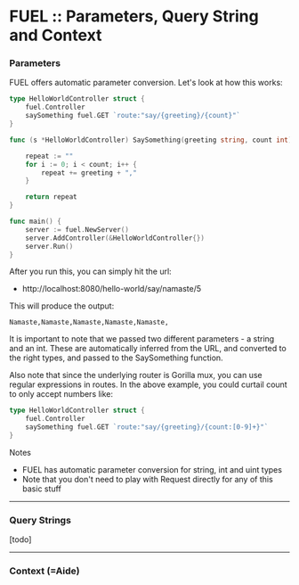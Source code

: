 # FUEL :: Parameters, Query String and Context

### Parameters

FUEL offers automatic parameter conversion. Let's look at how this works:

```go
type HelloWorldController struct {
	fuel.Controller
	saySomething fuel.GET `route:"say/{greeting}/{count}"`
}

func (s *HelloWorldController) SaySomething(greeting string, count int) string {

	repeat := ""
	for i := 0; i < count; i++ {
		repeat += greeting + ","
	}

    return repeat
}

func main() {
	server := fuel.NewServer()
	server.AddController(&HelloWorldController{})
	server.Run()
}
```
After you run this, you can simply hit the url:
 - http://localhost:8080/hello-world/say/namaste/5

This will produce the output:
```
Namaste,Namaste,Namaste,Namaste,Namaste,
```

It is important to note that we passed two different parameters - a string and an int. These are automatically inferred from the URL, and converted to the right types, and passed to the SaySomething function.

Also note that since the underlying router is Gorilla mux, you can use regular expressions in routes. In the above example, you could curtail count to only accept numbers like:

```go
type HelloWorldController struct {
	fuel.Controller
	saySomething fuel.GET `route:"say/{greeting}/{count:[0-9]+}"`
}
```

Notes
- FUEL has automatic parameter conversion for string, int and uint types
- Note that you don't need to play with Request directly for any of this basic stuff

---

### Query Strings

[todo]


---

### Context (=Aide)
